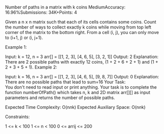 Number of paths in a matrix with k coins
MediumAccuracy: 16.96%Submissions: 34K+Points: 4

Given a n x n matrix such that each of its cells contains some coins. Count the number of ways to collect exactly k coins while moving from top left corner of the matrix to the bottom right. From a cell (i, j), you can only move to (i+1, j) or (i, j+1).

Example 1:

Input:
k = 12, n = 3
arr[] = [[1, 2, 3], 
       [4, 6, 5], 
       [3, 2, 1]]
Output: 
2
Explanation: 
There are 2 possible paths with exactly 12 coins, (1 + 2 + 6 + 2 + 1) and (1 + 2 + 3 + 5 + 1).
Example 2:

Input:
k = 16, n = 3
arr[] = [[1, 2, 3], 
       [4, 6, 5], 
       [9, 8, 7]]
Output: 
0 
Explanation: 
There are no possible paths that lead to sum=16
Your Task:  
You don't need to read input or print anything. Your task is to complete the function numberOfPath() which takes n, k and 2D matrix arr[][] as input parameters and returns the number of possible paths.

Expected Time Complexity: O(n*n*k)
Expected Auxiliary Space: O(n*n*k)

Constraints:

1 <= k < 100
1 <= n < 100
0 <= arrij <= 200

